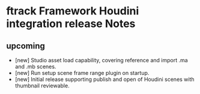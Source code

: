# ftrack Framework Houdini integration release Notes

## upcoming

* [new] Studio asset load capability, covering reference and import .ma and .mb scenes.
* [new] Run setup scene frame range plugin on startup.
* [new] Initial release supporting publish and open of Houdini scenes with thumbnail reviewable.

